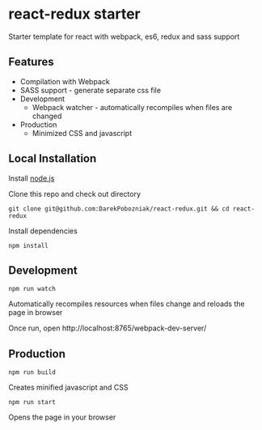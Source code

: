 # react-redux starter
Starter template for react with webpack, es6, redux and sass support

## Features
* Compilation with Webpack
* SASS support - generate separate css file
* Development
  * Webpack watcher - automatically recompiles when files are changed
* Production
  * Minimized CSS and javascript

## Local Installation

Install [node.js](https://nodejs.org)

Clone this repo and check out directory

```
git clone git@github.com:DarekPobozniak/react-redux.git && cd react-redux
```

Install dependencies

``` text
npm install
```

## Development

```
npm run watch
```

Automatically recompiles resources when files change and reloads the page in browser

Once run, open http://localhost:8765/webpack-dev-server/

## Production

```
npm run build
```

Creates minified javascript and CSS

```
npm run start
```

Opens the page in your browser
